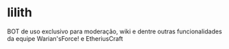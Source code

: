 # lilith
BOT de uso exclusivo para moderação, wiki e dentre outras funcionalidades da equipe Warian'sForce! e EtheriusCraft
